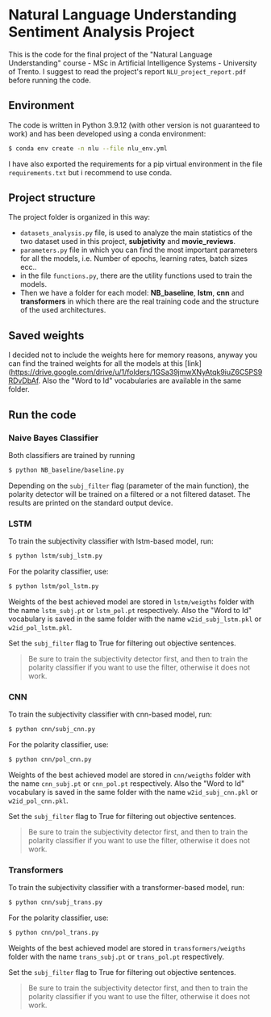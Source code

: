 # Natural Language Understanding Sentiment Analysis Project
This is the code for the final project of the "Natural Language Understanding" course - MSc in Artificial Intelligence Systems - University of Trento.
I suggest to read the project's report `NLU_project_report.pdf` before running the code.

## Environment
The code is written in Python 3.9.12 (with other version is not guaranteed to work) and has been developed using a conda environment:

```bash
$ conda env create -n nlu --file nlu_env.yml
```

I have also exported the requirements for a pip virtual environment in the file `requirements.txt` but i recommend to use conda.

## Project structure
The project folder is organized in this way:
* `datasets_analysis.py` file, is used to analyze the main statistics of the two dataset used in this project, **subjetivity** and **movie_reviews**.
* `parameters.py` file in which you can find the most important parameters for all the models, i.e. Number of epochs, learning rates, batch sizes ecc..
* in the file `functions.py`, there are the utility functions used to train the models.
* Then we have a folder for each model: **NB_baseline**, **lstm**, **cnn** and **transformers** in which there are the real training code and the structure of the used architectures. 

## Saved weights
I decided not to include the weights here for memory reasons, anyway you can find the trained weights for all the models at this [link](https://drive.google.com/drive/u/1/folders/1GSa39jmwXNyAtqk9iuZ6C5PS9RDvDbAf.
Also the "Word to Id" vocabularies are available in the same folder.


## Run the code

### Naive Bayes Classifier 

Both classifiers are trained by running 
```bash
$ python NB_baseline/baseline.py
```
Depending on the `subj_filter` flag (parameter of the main function), the polarity detector will be trained on a filtered or a not filtered dataset.
The results are printed on the standard output device.

### LSTM

To train the subjectivity classifier with lstm-based model, run:
```bash
$ python lstm/subj_lstm.py
```
For the polarity classifier, use:
```bash
$ python lstm/pol_lstm.py
```
Weights of the best achieved model are stored in `lstm/weigths` folder with the name `lstm_subj.pt` or `lstm_pol.pt` respectively. Also the "Word to Id" vocabulary is saved in the same folder with the name `w2id_subj_lstm.pkl` or `w2id_pol_lstm.pkl`. 

Set the `subj_filter` flag to True for filtering out objective sentences.

>Be sure to train the subjectivity detector first, and then to train the polarity classifier if you want to use the filter, otherwise it does not work.

### CNN

To train the subjectivity classifier with cnn-based model, run:
```bash
$ python cnn/subj_cnn.py
```
For the polarity classifier, use:
```bash
$ python cnn/pol_cnn.py
```
Weights of the best achieved model are stored in `cnn/weigths` folder with the name `cnn_subj.pt` or `cnn_pol.pt` respectively. Also the "Word to Id" vocabulary is saved in the same folder with the name `w2id_subj_cnn.pkl` or `w2id_pol_cnn.pkl`. 

Set the `subj_filter` flag to True for filtering out objective sentences.

>Be sure to train the subjectivity detector first, and then to train the polarity classifier if you want to use the filter, otherwise it does not work.

### Transformers

To train the subjectivity classifier with a transformer-based model, run:
```bash
$ python cnn/subj_trans.py
```
For the polarity classifier, use:
```bash
$ python cnn/pol_trans.py
```
Weights of the best achieved model are stored in `transformers/weigths` folder with the name `trans_subj.pt` or `trans_pol.pt` respectively. 

Set the `subj_filter` flag to True for filtering out objective sentences.

>Be sure to train the subjectivity detector first, and then to train the polarity classifier if you want to use the filter, otherwise it does not work.